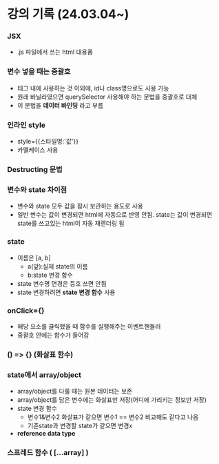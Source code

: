 # 강의 기록 (24.03.04~)

### JSX
- .js 파일에서 쓰는 html 대용품
   
### 변수 넣을 때는 중괄호
- 태그 내에 사용하는 것 이외에, id나 class명으로도 사용 가능
- 원래 바닐라였으면 querySelector 사용해야 하는 문법을 중괄호로 대체
- 이 문법을 **데이터 바인딩** 라고 부름

### 인라인 style
- style={{스타일명:'값'}}
- 카멜케이스 사용

### Destructing 문법

### 변수와 state 차이점
- 변수와 state 모두 값을 잠시 보관하는 용도로 사용
- 일반 변수는 값이 변경되면 html에 자동으로 반영 안됨. state는 값이 변경되면 state를 쓰고있는 html이 자동 재렌더링 됨

### state 
- 이름은 [a, b]
  - a(앞):실제 state의 이름
  - b:state 변경 함수
- state 변수명 면경은 등호 쓰면 안됨
- state 변경하려면 **state 변경 함수** 사용

### onClick={}
- 해당 요소를 클릭했을 때 함수를 실행해주는 이벤트핸들러
- 중괄호 안에는 함수가 들어감

### () => {} (화살표 함수)

### state에서 array/object
- array/object를 다룰 때는 원본 데이터는 보존
- array/object를 담은 변수에는 화살표만 저장(어디에 가리키는 정보만 저장)
- state 변경 함수
  - 변수1&변수2 화살표가 같으면 변수1 == 변수2 비교해도 같다고 나옴
  - 기존state과 변경할 state가 같으면 변경x 
- **reference data type**

### 스프레드 함수 ( [...array] )